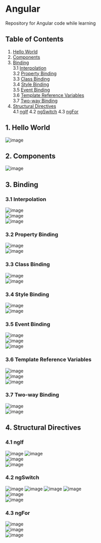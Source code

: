 # Angular
Repository for Angular code while learning

## Table of Contents
1. [Hello World](#hello-world)
2. [Components](#components)
3. [Binding](#binding) <br />
  3.1 [Interpolation](#interpolation) <br />
  3.2 [Property Binding](#propertyBinding) <br />
  3.3 [Class Binding](#classBinding) <br />
  3.4 [Style Binding](#styleBinding) <br />
  3.5 [Event Binding](#eventBinding) <br />
  3.6 [Template Reference Variables](#templateReferenceVariables) <br />
  3.7 [Two-way Binding](#twoWayBinding)
4. [Structural Directives](#structuralDirectives)<br />
  4.1 [ngIf](#ngIf)
  4.2 [ngSwitch](#ngSwitch)
  4.3 [ngFor](#ngFor)


## 1. Hello World <a name="hello-world"></a>
![image](https://user-images.githubusercontent.com/71009398/126040930-20ca9599-bb9f-4552-b423-25e831226ed5.png)

## 2. Components <a name="components"></a>
![image](https://user-images.githubusercontent.com/71009398/126041037-9c2b6232-ebc3-4a37-8e3a-baa0d78b2c71.png)

## 3. Binding <a name="binding"></a>

### 3.1 Interpolation <a name="interpolation"></a>
![image](https://user-images.githubusercontent.com/71009398/126041141-326f185f-d937-4f3f-999b-f9aa8766ffe7.png)<br />
![image](https://user-images.githubusercontent.com/71009398/126041333-430c15af-f08c-4373-8232-f8f71d89e5e4.png)<br />
![image](https://user-images.githubusercontent.com/71009398/126041466-6431539c-cfc2-4690-bec6-94f890d4a32e.png)

### 3.2 Property Binding <a name="propertyBinding"></a>
![image](https://user-images.githubusercontent.com/71009398/126041300-7c8ce519-1a02-44c3-b5b4-96e1d2012935.png)<br />
![image](https://user-images.githubusercontent.com/71009398/126041345-874ad160-e485-46e7-bfda-0d21beb80e6d.png)

### 3.3 Class Binding <a name="classBinding"></a>
![image](https://user-images.githubusercontent.com/71009398/126041360-9aeed7a3-adcd-4880-9e8b-ef80ed3d40e3.png)<br />
![image](https://user-images.githubusercontent.com/71009398/126041371-732fc6f2-8b27-4116-8f3a-9e02e0a9ecb3.png)

### 3.4 Style Binding <a name="styleBinding"></a>
![image](https://user-images.githubusercontent.com/71009398/126041392-aeabc1e9-fb76-4c6b-b594-12a4f55a407b.png)<br />
![image](https://user-images.githubusercontent.com/71009398/126041398-dea24c21-05ac-44d5-92fc-75fdaa0247b9.png)

### 3.5 Event Binding <a name="eventBinding"></a>
![image](https://user-images.githubusercontent.com/71009398/126041420-69ef8518-ab6c-4a0c-91f3-a297ba5d64b3.png)<br />
![image](https://user-images.githubusercontent.com/71009398/126041437-d29b9df7-f90c-47f4-9c54-87e2975bd1db.png)<br />
![image](https://user-images.githubusercontent.com/71009398/126041474-2ae53750-7f4d-464a-87b1-4fe6aec7fb95.png)

### 3.6 Template Reference Variables <a name="templateReferenceVariables"></a>
![image](https://user-images.githubusercontent.com/71009398/126041503-9b914364-a6cb-4478-b33b-49ab8309452e.png)<br />
![image](https://user-images.githubusercontent.com/71009398/126041510-c0ab76c3-7e0c-4d79-9b27-41180dec1171.png)<br />
![image](https://user-images.githubusercontent.com/71009398/126041513-e85f38bf-fee8-4b73-a2c7-2b49f5d366c1.png)

### 3.7 Two-way Binding <a name="twoWayBinding"></a>
![image](https://user-images.githubusercontent.com/71009398/126041551-dcb1cb97-6a6a-4d16-a6b1-6c01913e8723.png)<br />
![image](https://user-images.githubusercontent.com/71009398/126041556-ca3a7cd6-2c50-4007-83ce-5f20af787125.png)


## 4. Structural Directives <a name="structuralDirectives"></a>

### 4.1 ngIf <a name="ngIf"></a>
![image](https://user-images.githubusercontent.com/71009398/126041795-c98a202d-b258-4e23-9952-bd22ad5c988e.png)
![image](https://user-images.githubusercontent.com/71009398/126041800-6bb45eb5-2a4f-4864-8e61-79b3f656d853.png)<br />
![image](https://user-images.githubusercontent.com/71009398/126041814-fcaa15e3-4593-4045-81f8-155528b12d5a.png)<br />
![image](https://user-images.githubusercontent.com/71009398/126041821-7c59ec5f-87c7-4ecb-adbf-f0ff4fd8b0d0.png)

### 4.2 ngSwitch <a name="ngSwitch"></a>
![image](https://user-images.githubusercontent.com/71009398/126041869-561055ac-d7ac-419b-95f8-47d5620003b9.png)
![image](https://user-images.githubusercontent.com/71009398/126041873-eb1d6d50-bd0d-4add-9b38-41773b4d8136.png)
![image](https://user-images.githubusercontent.com/71009398/126041875-9e0beee6-2a31-496a-bc3d-a30731efb5dd.png)
![image](https://user-images.githubusercontent.com/71009398/126041879-340b2776-47bc-45e4-8455-19212074a5b5.png)<br />
![image](https://user-images.githubusercontent.com/71009398/126041920-e0320339-e311-478a-92ee-8536f4a0ff0e.png)<br />
![image](https://user-images.githubusercontent.com/71009398/126041942-fe9fde98-d234-444e-b93c-00bf9c222114.png)

### 4.3 ngFor <a name="ngFor"></a>
![image](https://user-images.githubusercontent.com/71009398/126041959-d7cbbe3f-9591-4729-8972-dfb3fb12b830.png)<br />
![image](https://user-images.githubusercontent.com/71009398/126041970-28b19869-284e-45c1-86ea-a3a0242a7ff3.png)<br />
![image](https://user-images.githubusercontent.com/71009398/126041984-9c5d3ebc-ddfa-48da-b029-2e2f7cf4cf63.png)








